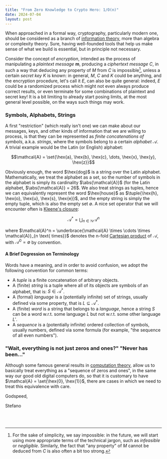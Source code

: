```yaml
---
title: "From Zero Knowledge to Crypto Hero: 1/O(n)"
date: 2024-07-04
layout: post
---
```


When approached in a formal way, cryptography, particularly modern one, should be considered as 
a branch of [information theory](https://en.wikipedia.org/wiki/Information_theory), more than 
algebra or complexity theory. 
Sure, having well-founded tools that help us make sense of what we build is essential, but in 
principle not necessary. 

Consider the concept of *encryption*, intended as the process of manipulating a 
*plaintext message* $\bm{m}$, producing a *ciphertext message* $C$, in such a way that deducing 
any property of $M$ from $C$ is impossible[^1], unless a certain *secret key* $K$ is known: 
in general, $M$, $C$ and $K$ could be anything, and the encryption procedure, let's call it $E$, can 
also be quite general: indeed, $E$ could be a randomized process which might not even always produce 
correct results, or even terminate for some combinations of plaintext and secret key! 
It is a bit limiting to already start posing limits, at the most general level possible, on the 
ways such things may work.

### Symbols, Alphabets, Strings
A first "restriction" (which really isn't one) we can make about our messages, keys, and other kinds 
of information that we are willing to process, is that they can be represented as 
*finite concatenations of symbols*, a.k.a. *strings*, where the symbols belong to a certain 
*alphabet* $\mathcal{A}$.
A trivial example would be the Latin (or English) alphabet:

$$\mathcal{A} = \set{\hex{a}, \hex{b}, \hex{c}, \dots, \hex{x}, \hex{y}, \hex{z}}$$

Obviously enough, the word $\hex{dog}$ is a string over the Latin alphabet.
Mathematically, we treat the alphabet as a set, so the number of symbols in the alphabet is simply 
its cardinality $\abs{\mathcal{A}}$ (for the Latin alphabet, $\abs{\mathcal{A}} = 26$. 
We also treat strings as tuples, hence we can equivalently represent the word 
$\hex{house}$ as $\tuple{\hex{h}, \hex{o}, \hex{u}, \hex{s}, \hex{e}}$, and the empty string is 
simply the empty tuple, which is also the empty set $\emptyset$.
A nice set operator that we will encounter often is [Kleene's closure](https://en.wikipedia.org/wiki/Kleene_star):

$$
\mathcal{A}^* = \bigcup_{n \in \mathbb{N}}{\mathcal{A}^n}
$$

where $\mathcal{A}^n = \underbrace{\mathcal{A} \times \cdots \times \mathcal{A}}_{n \text{ times}}$ 
denotes the n-fold [Cartesian product](https://en.wikipedia.org/wiki/Cartesian_product) of 
$\mathcal{A}$, with $\mathcal{A}^0 = \emptyset$ by convention.


#### A Brief Degression on Terminology
Words have a meaning,  and in order to avoid confusion, we adopt the following convention for 
common terms:
- A *tuple* is a finite concatenation of arbitrary objects.
- A (finite) *string* is a tuple where all of its objects are symbols of an alphabet, that is: $S \in \mathcal{A}^*$.
- A (formal) *language* is a (potentially infinite) set of strings, usually defined via some property, that is $L \subseteq \mathcal{A}^*$.
- A (finite) *word* is a string that belongs to a *language*, hence a string $S$ can be a word w.r.t. some language $L$ but not w.r.t. some other language $L'$.
- A *sequence* is a (potentially infinite) ordered collection of symbols, usually numbers, defined via some formula (for example, "the sequence of all even numbers").



### "Wait, everything is not just zeros and ones?" "Never has been..."
Although some famous general results in [computation theory](https://en.wikipedia.org/wiki/Linear_speedup_theorem),
allow us to basically treat everything as a "sequence of zeros and ones", in the same way our 
good old digital computers do, so that it is customary to have $\mathcal{A} = \set{\hex{0}, \hex{1}}$, 
there are cases in which we need to treat this equivalence with care.

Godspeed,

Stefano

<br>
<br>

[^1]: For the sake of simplicity, we say impossible: in the future, we will start using more appropriate terms of the technical jargon, such as *infeasible* or *negligible*. Similarly, the fact that "any property" of $M$ cannot be deduced from $C$ is also often a bit too strong.
